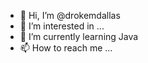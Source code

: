- 👋 Hi, I’m @drokemdallas
- 👀 I’m interested in ...
- 🌱 I’m currently learning Java
- 📫 How to reach me ...

<!---
drokem/drokem is a ✨ special ✨ repository because its `README.md` (this file) appears on your GitHub profile.
You can click the Preview link to take a look at your changes.
--->

